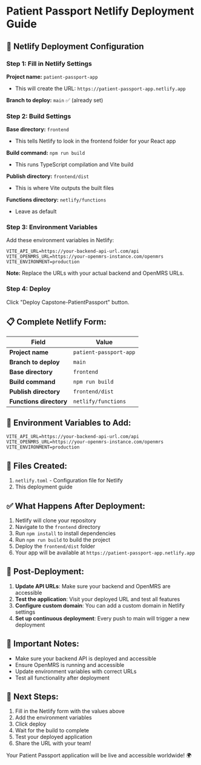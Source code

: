 # Patient Passport Netlify Deployment Guide

## 🚀 Netlify Deployment Configuration

### **Step 1: Fill in Netlify Settings**

**Project name:** `patient-passport-app`
- This will create the URL: `https://patient-passport-app.netlify.app`

**Branch to deploy:** `main` ✅ (already set)

### **Step 2: Build Settings**

**Base directory:** `frontend`
- This tells Netlify to look in the frontend folder for your React app

**Build command:** `npm run build`
- This runs TypeScript compilation and Vite build

**Publish directory:** `frontend/dist`
- This is where Vite outputs the built files

**Functions directory:** `netlify/functions`
- Leave as default

### **Step 3: Environment Variables**

Add these environment variables in Netlify:

```
VITE_API_URL=https://your-backend-api-url.com/api
VITE_OPENMRS_URL=https://your-openmrs-instance.com/openmrs
VITE_ENVIRONMENT=production
```

**Note:** Replace the URLs with your actual backend and OpenMRS URLs.

### **Step 4: Deploy**

Click "Deploy Capstone-PatientPassport" button.

## 📋 **Complete Netlify Form:**

| Field | Value |
|-------|-------|
| **Project name** | `patient-passport-app` |
| **Branch to deploy** | `main` |
| **Base directory** | `frontend` |
| **Build command** | `npm run build` |
| **Publish directory** | `frontend/dist` |
| **Functions directory** | `netlify/functions` |

## 🔧 **Environment Variables to Add:**

```
VITE_API_URL=https://your-backend-api-url.com/api
VITE_OPENMRS_URL=https://your-openmrs-instance.com/openmrs
VITE_ENVIRONMENT=production
```

## 📁 **Files Created:**

1. `netlify.toml` - Configuration file for Netlify
2. This deployment guide

## ✅ **What Happens After Deployment:**

1. Netlify will clone your repository
2. Navigate to the `frontend` directory
3. Run `npm install` to install dependencies
4. Run `npm run build` to build the project
5. Deploy the `frontend/dist` folder
6. Your app will be available at `https://patient-passport-app.netlify.app`

## 🔗 **Post-Deployment:**

1. **Update API URLs**: Make sure your backend and OpenMRS are accessible
2. **Test the application**: Visit your deployed URL and test all features
3. **Configure custom domain**: You can add a custom domain in Netlify settings
4. **Set up continuous deployment**: Every push to main will trigger a new deployment

## 🚨 **Important Notes:**

- Make sure your backend API is deployed and accessible
- Ensure OpenMRS is running and accessible
- Update environment variables with correct URLs
- Test all functionality after deployment

## 🎯 **Next Steps:**

1. Fill in the Netlify form with the values above
2. Add the environment variables
3. Click deploy
4. Wait for the build to complete
5. Test your deployed application
6. Share the URL with your team!

Your Patient Passport application will be live and accessible worldwide! 🌍












